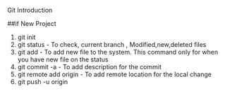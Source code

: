 Git Introduction

##if New Project

1. git init
2. git status - To check, current branch , Modified,new,deleted files
3. git add - To add new file to the system. This command only for when you have new file on the status
4. git commit -a - To add description for the commit
5. git remote add origin - To add remote location for the local change
6. git push -u origin